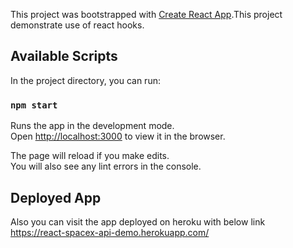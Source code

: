 This project was bootstrapped with [Create React App](https://github.com/facebook/create-react-app).This project demonstrate use of react hooks.

## Available Scripts

In the project directory, you can run:

### `npm start`

Runs the app in the development mode.<br />
Open [http://localhost:3000](http://localhost:3000) to view it in the browser.

The page will reload if you make edits.<br />
You will also see any lint errors in the console.

## Deployed App

Also you can visit the app deployed on heroku with below link <br/>
https://react-spacex-api-demo.herokuapp.com/
